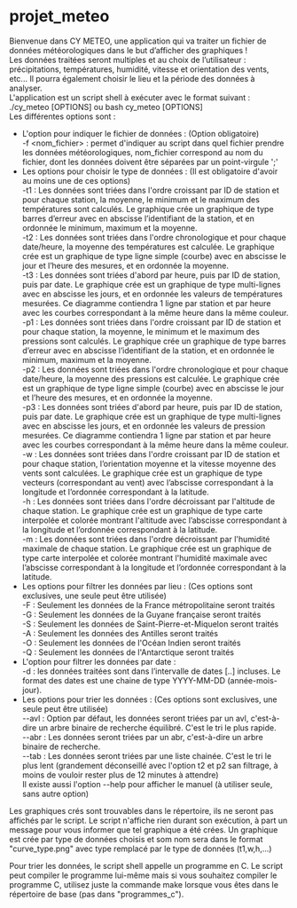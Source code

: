 # projet_meteo
Bienvenue dans CY METEO, une application qui va traiter un fichier de données météorologiques dans le but d’afficher des graphiques ! <br/>
Les données traitées seront multiples et au choix de l’utilisateur : précipitations, températures, humidité, vitesse et orientation des vents, etc... Il pourra également choisir le lieu et la période des données à analyser. <br/>
L'application est un script shell à exécuter avec le format suivant : ./cy_meteo [OPTIONS] ou bash cy_meteo [OPTIONS] <br/>
Les différentes options sont : <br/>
  * L'option pour indiquer le fichier de données : (Option obligatoire) <br/>
      -f <nom_fichier> : permet d'indiquer au script dans quel fichier prendre les données météorologiques, nom_fichier correspond au nom du fichier, dont les données doivent être séparées par un point-virgule ';' <br/>
  * Les options pour choisir le type de données : (Il est obligatoire d'avoir au moins une de ces options) <br/>
      -t1 : Les données sont triées dans l'ordre croissant par ID de station et pour chaque station, la moyenne, le minimum et le maximum des températures sont calculés. Le graphique crée un graphique de type barres d’erreur avec en abscisse l’identifiant de la station, et en ordonnée le minimum, maximum et la moyenne. <br/>
      -t2 : Les données sont triées dans l'ordre chronologique et pour chaque date/heure, la moyenne des températures est calculée. Le graphique crée est un graphique de type ligne simple (courbe) avec en abscisse le jour et l’heure des mesures, et en ordonnée la moyenne. <br/>
      -t3 : Les données sont triées d'abord par heure, puis par ID de station, puis par date. Le graphique crée est un graphique de type multi-lignes avec en abscisse les jours, et en ordonnée les valeurs de températures mesurées. Ce diagramme contiendra 1 ligne par station et par heure avec les courbes correspondant à la même heure dans la même couleur. <br/>
      -p1 : Les données sont triées dans l'ordre croissant par ID de station et pour chaque station, la moyenne, le minimum et le maximum des pressions sont calculés. Le graphique crée un graphique de type barres d’erreur avec en abscisse l’identifiant de la station, et en ordonnée le minimum, maximum et la moyenne. <br/>
      -p2 : Les données sont triées dans l'ordre chronologique et pour chaque date/heure, la moyenne des pressions est calculée. Le graphique crée est un graphique de type ligne simple (courbe) avec en abscisse le jour et l’heure des mesures, et en ordonnée la moyenne. <br/>
      -p3 : Les données sont triées d'abord par heure, puis par ID de station, puis par date. Le graphique crée est un graphique de type multi-lignes avec en abscisse les jours, et en ordonnée les valeurs de pression mesurées. Ce diagramme contiendra 1 ligne par station et par heure avec les courbes correspondant à la même heure dans la même couleur. <br/>
      -w : Les données sont triées dans l'ordre croissant par ID de station et pour chaque station, l’orientation moyenne et la vitesse moyenne des
vents sont calculées. Le graphique crée est un graphique de type vecteurs (correspondant au vent) avec l’abscisse correspondant à la longitude et l’ordonnée correspondant à la latitude. <br/>
      -h : Les données sont triées dans l'ordre décroissant par l'altitude de chaque station. Le graphique crée est un graphique de type carte interpolée et colorée montrant l'altitude avec l’abscisse correspondant à la longitude et l’ordonnée correspondant à la latitude. <br/>
      -m : Les données sont triées dans l'ordre décroissant par l'humidité maximale de chaque station. Le graphique crée est un graphique de type carte interpolée et colorée montrant l'humidité maximale avec l’abscisse correspondant à la longitude et l’ordonnée correspondant à la latitude. <br/>
  * Les options pour filtrer les données par lieu : (Ces options sont exclusives, une seule peut être utilisée) <br/>
      -F : Seulement les données de la France métropolitaine seront traités <br/>
      -G : Seulement les données de la Guyane française seront traités <br/>
      -S : Seulement les données de Saint-Pierre-et-Miquelon seront traités <br/>
      -A : Seulement les données des Antilles seront traités <br/>
      -O : Seulement les données de l'Océan Indien seront traités <br/>
      -Q : Seulement les données de l'Antarctique seront traités <br/>
   * L'option pour filtrer les données par date : <br/>
      -d <min> <max> : les données traitées sont dans l’intervalle de dates [<min>..<max>] incluses. Le format des dates est une chaine de type YYYY-MM-DD (année-mois-jour). <br/>
   * Les options pour trier les données : (Ces options sont exclusives, une seule peut être utilisée) <br/>
      --avl : Option par défaut, les données seront triées par un avl, c'est-à-dire un arbre binaire de recherche équilibré. C'est le tri le plus rapide. <br/>
      --abr : Les données seront triées par un abr, c'est-à-dire un arbre binaire de recherche. <br/>
      --tab : Les données seront triées par une liste chainée. C'est le tri le plus lent (grandement déconseillé avec l'option t2 et p2 san filtrage, à moins de vouloir rester plus de 12 minutes à attendre) <br/>
   Il existe aussi l'option --help pour afficher le manuel (à utiliser seule, sans autre option) <br/>

Les graphiques crés sont trouvables dans le répertoire, ils ne seront pas affichés par le script. Le script n'affiche rien durant son exécution, à part un message pour vous informer que tel graphique a été crées. Un graphique est crée par type de données choisis et som nom sera dans le format "curve_type.png" avec type remplacé par le type de données (t1,w,h,...) <br/>

Pour trier les données, le script shell appelle un programme en C. Le script peut compiler le programme lui-même mais si vous souhaitez compiler le programme C, utilisez juste la commande make lorsque vous êtes dans le répertoire de base (pas dans "programmes_c"). <br/>

    

